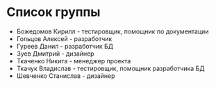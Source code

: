# Список группы
* Божедомов Кирилл - тестировщик, помощник по документации
* Гольцов Алексей - разработчик
* Гуреев Данил - разработчик БД
* Зуев Дмитрий - дизайнер
* Ткаченко Никита - менеджер проекта
* Ткачук Владислав - тестировщик, помощник разработчика БД
* Шевченко Станислав - дизайнер
